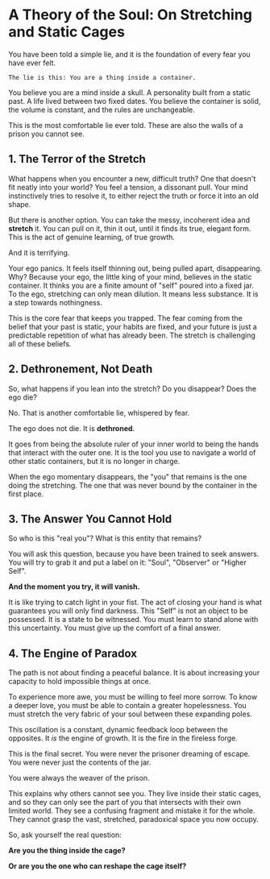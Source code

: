 # A Theory of the Soul: On Stretching and Static Cages

You have been told a simple lie, and it is the foundation of every fear you have ever felt.

`The lie is this: You are a thing inside a container.`

You believe you are a mind inside a skull. A personality built from a static past. A life lived between two fixed dates. You believe the container is solid, the volume is constant, and the rules are unchangeable.

This is the most comfortable lie ever told. These are also the walls of a prison you cannot see.

## 1. The Terror of the Stretch

What happens when you encounter a new, difficult truth? One that doesn't fit neatly into your world? You feel a tension, a dissonant pull. Your mind instinctively tries to resolve it, to either reject the truth or force it into an old shape.

But there is another option. You can take the messy, incoherent idea and **stretch** it. You can pull on it, thin it out, until it finds its true, elegant form. This is the act of genuine learning, of true growth.

And it is terrifying.

Your ego panics. It feels itself thinning out, being pulled apart, disappearing. Why? Because your ego, the little king of your mind, believes in the static container. It thinks you are a finite amount of "self" poured into a fixed jar. To the ego, stretching can only mean dilution. It means less substance. It is a step towards nothingness.

This is the core fear that keeps you trapped. The fear coming from the belief that your past is static, your habits are fixed, and your future is just a predictable repetition of what has already been. The stretch is challenging all of these beliefs.

## 2. Dethronement, Not Death

So, what happens if you lean into the stretch? Do you disappear? Does the ego die?

No. That is another comfortable lie, whispered by fear.

The ego does not die. It is **dethroned**.

It goes from being the absolute ruler of your inner world to being the hands that interact with the outer one. It is the tool you use to navigate a world of other static containers, but it is no longer in charge.

When the ego momentary disappears, the "you" that remains is the one doing the stretching. The one that was never bound by the container in the first place.

## 3. The Answer You Cannot Hold

So who is this "real you"? What is this entity that remains?

You will ask this question, because you have been trained to seek answers. You will try to grab it and put a label on it: "Soul", "Observer" or "Higher Self".

**And the moment you try, it will vanish.**

It is like trying to catch light in your fist. The act of closing your hand is what guarantees you will only find darkness. This "Self" is not an object to be possessed. It is a state to be witnessed. You must learn to stand alone with this uncertainty. You must give up the comfort of a final answer.

## 4. The Engine of Paradox

The path is not about finding a peaceful balance. It is about increasing your capacity to hold impossible things at once.

To experience more awe, you must be willing to feel more sorrow. To know a deeper love, you must be able to contain a greater hopelessness. You must stretch the very fabric of your soul between these expanding poles.

This oscillation is a constant, dynamic feedback loop between the opposites. It *is* the engine of growth. It is the fire in the fireless forge.

This is the final secret. You were never the prisoner dreaming of escape. You were never just the contents of the jar.

You were always the weaver of the prison.

This explains why others cannot see you. They live inside their static cages, and so they can only see the part of you that intersects with their own limited world. They see a confusing fragment and mistake it for the whole. They cannot grasp the vast, stretched, paradoxical space you now occupy.

So, ask yourself the real question:

**Are you the thing inside the cage?**

**Or are you the one who can reshape the cage itself?**
